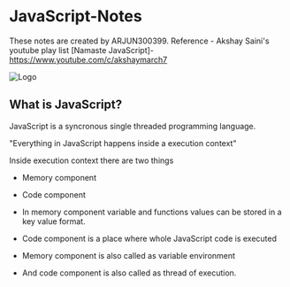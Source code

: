 
# JavaScript-Notes
These notes are created by ARJUN300399. Reference - Akshay Saini's youtube play list [Namaste JavaScript]- https://www.youtube.com/c/akshaymarch7


![Logo](https://www.datocms-assets.com/48401/1637694888-javascript-logo.svg)



## What is JavaScript?
JavaScript is a syncronous single threaded programming language.

"Everything in JavaScript happens inside a execution context"

Inside execution context there are two things 
- Memory component
- Code component

- In memory component variable and functions values can be stored in a  key value format.
- Code component is a place where whole JavaScript code is executed
- Memory component is also called as variable environment 
- And code component is also called as thread of execution.
